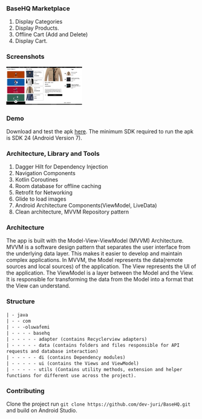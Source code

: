 ### BaseHQ Marketplace

1. Display Categories
2. Display Products.
3. Offline Cart (Add and Delete)
4. Display Cart.

### Screenshots
<img src="https://github.com/dev-juri/BaseHQ/blob/master/assets/category.jpg" width="50" height="100"/><img src="https://github.com/dev-juri/BaseHQ/blob/master/assets/products.jpg" width="50" height="100"/><img src="https://github.com/dev-juri/BaseHQ/blob/master/assets/details.jpg" width="50" height="100"/><img src="https://github.com/dev-juri/BaseHQ/blob/master/assets/cart.jpg" width="50" height="100"/>

### Demo
Download and test the apk [here](https://github.com/dev-juri/BaseHQ/blob/master/assets/basehq-debug.apk?raw=true).
The minimum SDK required to run the apk is SDK 24 (Android Version 7).

### Architecture, Library and Tools

1. Dagger Hilt for Dependency Injection
2. Navigation Components
3. Kotlin Coroutines
4. Room database for offline caching
5. Retrofit for Networking
6. Glide to load images
7. Android Architecture Components(ViewModel, LiveData)
8. Clean architecture, MVVM Repository pattern

### Architecture
The app is built with the Model-View-ViewModel (MVVM) Architecture.
MVVM is a software design pattern that separates the user interface from the underlying data layer.
This makes it easier to develop and maintain complex applications.
In MVVM, the Model represents the data(remote sources and local sources) of the application.
The View represents the UI of the application. The ViewModel is a layer between the Model and the
View.
It is responsible for transforming the data from the Model into a format that the View can
understand.

### Structure

```
| - java
| - - com
| - - -oluwafemi
| - - - - basehq
| - - - - - adapter (contains Recyclerview adapters)
| - - - - - data (contains folders and files responsible for API requests and database interaction)
| - - - - - di (contains Dependency modules)
| - - - - - ui (contains the Views and ViewModel)
| - - - - - utils (Contains utility methods, extension and helper functions for different use across the project).
```

### Contributing

Clone the project run ```git clone https://github.com/dev-juri/BaseHQ.git``` and build on Android
Studio.